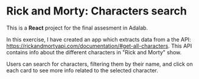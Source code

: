 # Rick and Morty: Characters search


This is a **React** project for the final assesment in Adalab.

In this exercise, I have created an app which extracts data from a the API: https://rickandmortyapi.com/documentation/#get-all-characters. This API contains info about the different characters in "Rick and Morty" show.

Users can search for characters, filtering them by their name, and click on each card to see more info related to the selected character.

